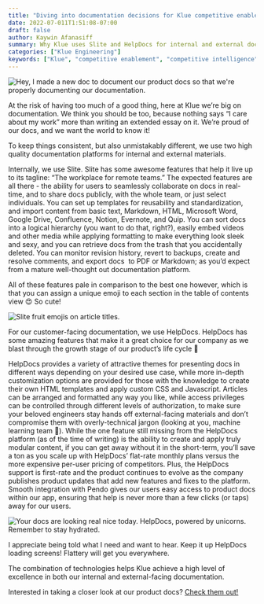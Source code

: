 ```yaml
---
title: "Diving into documentation decisions for Klue competitive enablement software"
date: 2022-07-011T1:51:08-07:00
draft: false
author: Kaywin Afanasiff
summary: Why Klue uses Slite and HelpDocs for internal and external documentation.
categories: ["Klue Engineering"]
keywords: ["Klue", "competitive enablement", "competitive intelligence", "engineering", "Slite", "HelpDocs", "documentation", "Slack"]
---
```

![Hey, I made a new doc to document our product docs so that we're properly documenting our documentation.](slack.png)

At the risk of having too much of a good thing, here at Klue we’re big on documentation. We think you should be too, because nothing says “I care about my work” more than writing an extended essay on it. We’re proud of our docs, and we want the world to know it!

To keep things consistent, but also unmistakably different, we use two high quality documentation platforms for internal and external materials.

Internally, we use Slite. Slite has some awesome features that help it live up to its tagline: “The workplace for remote teams.” The expected features are all there - the ability for users to seamlessly collaborate on docs in real-time, and to share docs publicly, with the whole team, or just select individuals. You can set up templates for reusability and standardization, and import content from basic text, Markdown, HTML, Microsoft Word, Google Drive, Confluence, Notion, Evernote, and Quip. You can sort docs into a logical hierarchy (you want to do that, right?), easily embed videos and other media while applying formatting to make everything look sleek and sexy, and you can retrieve docs from the trash that you accidentally deleted. You can monitor revision history, revert to backups, create and resolve comments, and export docs  to PDF or Markdown; as you’d expect from a mature well-thought out documentation platform.

All of these features pale in comparison to the best one however, which is that you can assign a unique emoji to each section in the table of contents view 😍 So cute!

![Slite fruit emojis on article titles.](emojis.png)

For our customer-facing documentation, we use HelpDocs. HelpDocs has some amazing features that make it a great choice for our company as we blast through the growth stage of our product’s life cycle 🚀

HelpDocs provides a variety of attractive themes for presenting docs in different ways depending on your desired use case, while more in-depth customization options are provided for those with the knowledge to create their own HTML templates and apply custom CSS and Javascript. Articles can be arranged and formatted any way you like, while access privileges can be controlled through different levels of authorization, to make sure your beloved engineers stay hands off external-facing materials and don’t compromise them with overly-technical jargon (looking at you, machine learning team 👀). While the one feature still missing from the HelpDocs platform (as of the time of writing) is the ability to create and apply truly modular content, if you can get away without it in the short-term, you’ll save a ton as you scale up with HelpDocs’ flat-rate monthly plans versus the more expensive per-user pricing of competitors. Plus, the HelpDocs support is first-rate and the product continues to evolve as the company publishes product updates that add new features and fixes to the platform. Smooth integration with Pendo gives our users easy access to product docs within our app, ensuring that help is never more than a few clicks (or taps) away for our users.

![Your docs are looking real nice today. HelpDocs, powered by unicorns. Remember to stay hydrated.](loading.png)

I appreciate being told what I need and want to hear. Keep it up HelpDocs loading screens! Flattery will get you everywhere.

The combination of technologies helps Klue achieve a high level of excellence in both our internal and external-facing documentation. 

Interested in taking a closer look at our product docs? [<u>Check them out!</u>](https://help.app.klue.com/)

          
